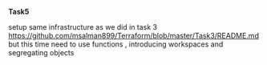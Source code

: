 **Task5**

setup same infrastructure as we did in task 3 https://github.com/msalman899/Terraform/blob/master/Task3/README.md but this time need to use functions ,  introducing workspaces and segregating objects
